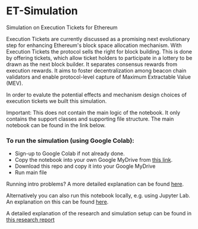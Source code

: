 # ET-Simulation
Simulation on Execution Tickets for Ethereum

Execution Tickets are currently discussed as a promising next evolutionary step for enhancing Ethereum's block space allocation mechanism. With Execution Tickets the protocol sells the right for block building. This is done by offering tickets, which allow ticket holders to participate in a lottery to be drawn as the next block builder. It separates consensus rewards from execution rewards. It aims to foster decentralization among beacon chain validators and enable protocol-level capture of Maximum Extractable Value (MEV). 

In order to evalute the potential effects and mechanism design choices of execution tickets we built this simulation. 

Important: This does not contain the main logic of the notebook. It only contains the support classes and supporting file structure. The main notebook can be found in the link below.

### To run the simulation (using Google Colab):
- Sign-up to Google Colab if not already done.
- Copy the notebook into your own Google MyDrive from [this link](https://colab.research.google.com/drive/1i-OJWu8XDYQTBlP8WiB_PCBcQde8a7q2#scrollTo=IYhbSIVmeuXY).
- Download this repo and copy it into your Google MyDrive
- Run main file

Running intro problems? A more detailed explanation can be found [here](https://www.notion.so/ephema/Devcon-2024-Workshop-ET-Simulation-13176cd111b580889004c148edbc7d38?pvs=4).

Alternatively you can also run this notebook locally, e.g. using Jupyter Lab. An explanation on this can be found [here](https://www.notion.so/ephema/Devcon-2024-Workshop-ET-Simulation-13176cd111b580889004c148edbc7d38?pvs=4#13576cd111b5806a820aed0d16f68c3a).

A detailed explanation of the research and simulation setup can be found in [this research report](https://drive.google.com/file/d/1Fgmld-XMFMO07oyAXhmjvlg0K6jWKXxY/view)
